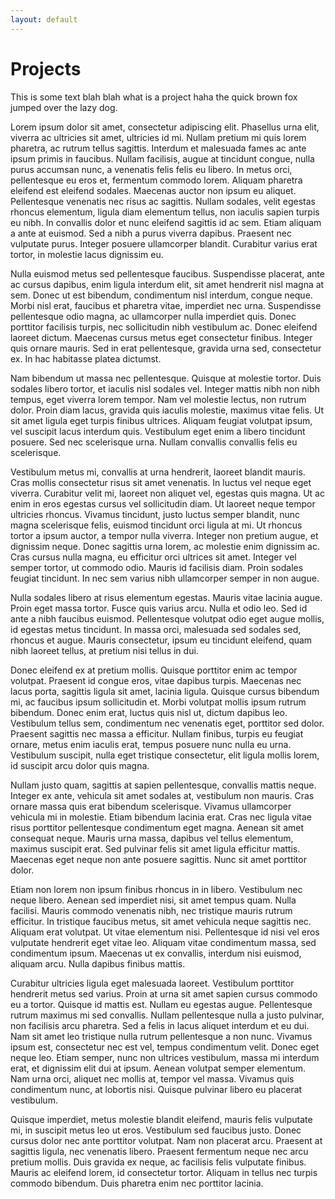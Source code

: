 ```yaml
---
layout: default
---
```


# Projects
This is some text blah blah what is a project haha the quick brown fox jumped over the lazy dog.

<p>
Lorem ipsum dolor sit amet, consectetur adipiscing elit. Phasellus urna elit, viverra ac ultricies sit amet, ultricies id mi. Nullam pretium mi quis lorem pharetra, ac rutrum tellus sagittis. Interdum et malesuada fames ac ante ipsum primis in faucibus. Nullam facilisis, augue at tincidunt congue, nulla purus accumsan nunc, a venenatis felis felis eu libero. In metus orci, pellentesque eu eros et, fermentum commodo lorem. Aliquam pharetra eleifend est eleifend sodales. Maecenas auctor non ipsum eu aliquet. Pellentesque venenatis nec risus ac sagittis. Nullam sodales, velit egestas rhoncus elementum, ligula diam elementum tellus, non iaculis sapien turpis eu nibh. In convallis dolor et nunc eleifend sagittis id ac sem. Etiam aliquam a ante at euismod. Sed a nibh a purus viverra dapibus. Praesent nec vulputate purus. Integer posuere ullamcorper blandit. Curabitur varius erat tortor, in molestie lacus dignissim eu.
</p>
<p>
Nulla euismod metus sed pellentesque faucibus. Suspendisse placerat, ante ac cursus dapibus, enim ligula interdum elit, sit amet hendrerit nisl magna at sem. Donec ut est bibendum, condimentum nisl interdum, congue neque. Morbi nisl erat, faucibus et pharetra vitae, imperdiet nec urna. Suspendisse pellentesque odio magna, ac ullamcorper nulla imperdiet quis. Donec porttitor facilisis turpis, nec sollicitudin nibh vestibulum ac. Donec eleifend laoreet dictum. Maecenas cursus metus eget consectetur finibus. Integer quis ornare mauris. Sed in erat pellentesque, gravida urna sed, consectetur ex. In hac habitasse platea dictumst.
</p>
<p>
Nam bibendum ut massa nec pellentesque. Quisque at molestie tortor. Duis sodales libero tortor, et iaculis nisl sodales vel. Integer mattis nibh non nibh tempus, eget viverra lorem tempor. Nam vel molestie lectus, non rutrum dolor. Proin diam lacus, gravida quis iaculis molestie, maximus vitae felis. Ut sit amet ligula eget turpis finibus ultrices. Aliquam feugiat volutpat ipsum, vel suscipit lacus interdum quis. Vestibulum eget enim a libero tincidunt posuere. Sed nec scelerisque urna. Nullam convallis convallis felis eu scelerisque.
</p>
<p>
Vestibulum metus mi, convallis at urna hendrerit, laoreet blandit mauris. Cras mollis consectetur risus sit amet venenatis. In luctus vel neque eget viverra. Curabitur velit mi, laoreet non aliquet vel, egestas quis magna. Ut ac enim in eros egestas cursus vel sollicitudin diam. Ut laoreet neque tempor ultricies rhoncus. Vivamus tincidunt, justo luctus semper blandit, nunc magna scelerisque felis, euismod tincidunt orci ligula at mi. Ut rhoncus tortor a ipsum auctor, a tempor nulla viverra. Integer non pretium augue, et dignissim neque. Donec sagittis urna lorem, ac molestie enim dignissim ac. Cras cursus nulla magna, eu efficitur orci ultrices sit amet. Integer vel semper tortor, ut commodo odio. Mauris id facilisis diam. Proin sodales feugiat tincidunt. In nec sem varius nibh ullamcorper semper in non augue.
</p>
<p>
Nulla sodales libero at risus elementum egestas. Mauris vitae lacinia augue. Proin eget massa tortor. Fusce quis varius arcu. Nulla et odio leo. Sed id ante a nibh faucibus euismod. Pellentesque volutpat odio eget augue mollis, id egestas metus tincidunt. In massa orci, malesuada sed sodales sed, rhoncus et augue. Mauris consectetur, ipsum eu tincidunt eleifend, quam nibh laoreet tellus, at pretium nisi tellus in dui.
</p>
<p>
Donec eleifend ex at pretium mollis. Quisque porttitor enim ac tempor volutpat. Praesent id congue eros, vitae dapibus turpis. Maecenas nec lacus porta, sagittis ligula sit amet, lacinia ligula. Quisque cursus bibendum mi, ac faucibus ipsum sollicitudin et. Morbi volutpat mollis ipsum rutrum bibendum. Donec enim erat, luctus quis nisl ut, dictum dapibus leo. Vestibulum tellus sem, condimentum nec venenatis eget, porttitor sed dolor. Praesent sagittis nec massa a efficitur. Nullam finibus, turpis eu feugiat ornare, metus enim iaculis erat, tempus posuere nunc nulla eu urna. Vestibulum suscipit, nulla eget tristique consectetur, elit ligula mollis lorem, id suscipit arcu dolor quis magna.
</p>
<p>
Nullam justo quam, sagittis at sapien pellentesque, convallis mattis neque. Integer ex ante, vehicula sit amet sodales at, vestibulum non mauris. Cras ornare massa quis erat bibendum scelerisque. Vivamus ullamcorper vehicula mi in molestie. Etiam bibendum lacinia erat. Cras nec ligula vitae risus porttitor pellentesque condimentum eget magna. Aenean sit amet consequat neque. Mauris urna massa, dapibus vel tellus elementum, maximus suscipit erat. Sed pulvinar felis sit amet ligula efficitur mattis. Maecenas eget neque non ante posuere sagittis. Nunc sit amet porttitor dolor.
</p>
<p>
Etiam non lorem non ipsum finibus rhoncus in in libero. Vestibulum nec neque libero. Aenean sed imperdiet nisi, sit amet tempus quam. Nulla facilisi. Mauris commodo venenatis nibh, nec tristique mauris rutrum efficitur. In tristique faucibus metus, sit amet vehicula neque sagittis nec. Aliquam erat volutpat. Ut vitae elementum nisi. Pellentesque id nisi vel eros vulputate hendrerit eget vitae leo. Aliquam vitae condimentum massa, sed condimentum ipsum. Maecenas ut ex convallis, interdum nisi euismod, aliquam arcu. Nulla dapibus finibus mattis.
</p>
<p>
Curabitur ultricies ligula eget malesuada laoreet. Vestibulum porttitor hendrerit metus sed varius. Proin at urna sit amet sapien cursus commodo eu a tortor. Quisque id mattis est. Nullam eu egestas augue. Pellentesque rutrum maximus mi sed convallis. Nullam pellentesque nulla a justo pulvinar, non facilisis arcu pharetra. Sed a felis in lacus aliquet interdum et eu dui. Nam sit amet leo tristique nulla rutrum pellentesque a non nunc. Vivamus ipsum est, consectetur nec est vel, tempus condimentum velit. Donec eget neque leo. Etiam semper, nunc non ultrices vestibulum, massa mi interdum erat, et dignissim elit dui at ipsum. Aenean volutpat semper elementum. Nam urna orci, aliquet nec mollis at, tempor vel massa. Vivamus quis condimentum nunc, at lobortis nisi. Quisque pulvinar libero eu placerat vestibulum.
</p>
<p>
Quisque imperdiet, metus molestie blandit eleifend, mauris felis vulputate mi, in suscipit metus leo ut eros. Vestibulum sed faucibus justo. Donec cursus dolor nec ante porttitor volutpat. Nam non placerat arcu. Praesent at sagittis ligula, nec venenatis libero. Praesent fermentum neque nec arcu pretium mollis. Duis gravida ex neque, ac facilisis felis vulputate finibus. Mauris ac eleifend lorem, id consectetur tortor. Aliquam in tellus nec turpis commodo bibendum. Duis pharetra enim nec porttitor lacinia.
</p>